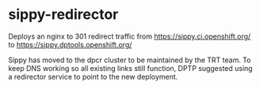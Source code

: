 sippy-redirector
====

Deploys an nginx to 301 redirect traffic from https://sippy.ci.openshift.org/ to https://sippy.dptools.openshift.org/

Sippy has moved to the dpcr cluster to be maintained by the TRT team. To
keep DNS working so all existing links still function, DPTP suggested
using a redirector service to point to the new deployment.
